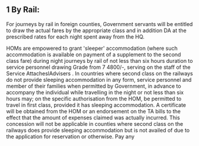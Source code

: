 ## 1 By Rail:

For journeys by rail in foreign counties, Government servants will be entitled to draw the actual fares by the appropriate class and in addition DA at the prescribed rates for each night spent away from the HQ.

HOMs are empowered to grant 'sleeper' accommodation (where such accommodation is available on payment of a supplement to the second class fare) during night journeys by rail of not less than six hours duration to service personnel drawing Grade from 7 4800/-, serving on the staff of the Service AttacheslAdvisers . In countries where second class on the railways do not provide sleeping accommodation in any form, service personnel and member of their families when permitted by Government, in advance to accompany the individual while travelling in the night or not less than six hours may; on the specific authorisation from the HOM, be permitted to travel in first class, provided it has sleeping accommodation. A certificate will be obtained from the HOM or an endorsement on the TA bills to the effect that the amount of expenses claimed was actually incurred. This concession will not be applicable in counties where second class on the railways does provide sleeping accommodation but is not availed of due to the application for reservation or otherwise. Pay any
